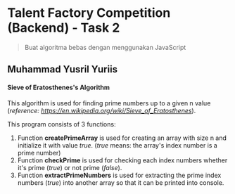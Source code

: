 # Talent Factory Competition (Backend) - Task 2
> Buat algoritma bebas dengan menggunakan JavaScript

## Muhammad Yusril Yuriis

#### Sieve of Eratosthenes's Algorithm

This algorithm is used for finding prime numbers up to a given n value (*reference: https://en.wikipedia.org/wiki/Sieve_of_Eratosthenes*).

This program consists of 3 functions:
1. Function **createPrimeArray** is used for creating an array with size n and initialize it with value *true*.
(*true* means: the array's index number is a prime number)
2. Function **checkPrime** is used for checking each index numbers whether it's prime (*true*) or not prime (*false*).
3. Function **extractPrimeNumbers** is used for extracting the prime index numbers (*true*) into another array so that it can be printed into console.
